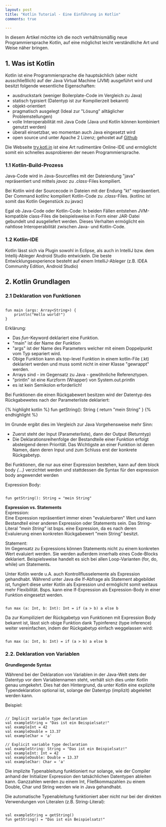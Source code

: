 ```yaml
---
layout: post
title: "Kotlin Tutorial - Eine Einführung in Kotlin"
comments: true

---
```



In diesem Artikel möchte ich die noch verhältnismäßig neue Programmiersprache Kotlin, auf eine möglichst leicht verständliche Art und Weise näher bringen.


## 1. Was ist Kotlin

Kotlin ist eine Programmiersprache die hauptsächlich (aber nicht ausschließlich) auf der Java Virtual Machine (JVM) ausgeführt wird und besitzt folgende wesentliche Eigenschaften:

- ausdruckstark (weniger Boilerplate-Code im Vergleich zu Java)
- statisch typisiert (Datentyp ist zur Kompilierzeit bekannt)
- objekt-orientiert
- pragmatisch ausgelegt (Ideal zur "Lösung" alltäglicher Problemstellungen)
- volle Interoperabilität mit Java Code (Java und Kotlin können kombiniert genutzt werden)
- überall einsetzbar, wo momentan auch Java eingesetzt wird 
- open source und unter Apache 2 Lizenz; gehostet auf <a href="https://github.com/jetbrains/kotlin" target="_blank">Github</a>

Die Webseite <a href="https://try.kotl.in" target="_blank">try.kotl.in</a> ist eine Art rudimentäre Online-IDE und ermöglicht somit ein schnelles ausprobieren der neuen Programmiersprache.

### 1.1 Kotlin-Build-Prozess

Java-Code wird in Java-Sourcefiles mit der Dateiendung "java" repräsentiert und mittels <i>javac</i> zu <i>.class</i>-Files kompiliert.

Bei Kotlin wird der Sourcecode in Dateien mit der Endung "kt" repräsentiert. Der Command <i>kotlinc</i> kompiliert Kotlin-Code zu <i>.class</i>-Files. (kotlinc ist somit das Kotlin Gegenstück zu javac)

Egal ob Java-Code oder Kotlin-Code: In beiden Fällen entstehen JVM-kompatible class-Files die beispielsweise in Form einer JAR-Datei gebundelt und ausgeliefert werden. Dieses Verhalten ermöglicht ein nahtlose Interoperabilität zwischen Java- und Kotlin-Code.

### 1.2 Kotlin-IDE

Kotlin lässt sich via Plugin sowohl in Eclipse, als auch in IntelliJ bzw. dem Intellij-Ableger Android Studio entwickeln. Die beste Entwicklungsexperience besteht auf einem IntelliJ-Ableger (z.B. IDEA Community Edition, Android Studio)

## 2. Kotlin Grundlagen

### 2.1 Deklaration von Funktionen

<pre><code class="language-kotlin">
fun main (args: Array&lt;String&gt;) {
    println("Hello world!")
}
</code></pre>

Erklärung:

- Das <i>fun</i>-Keyword deklariert eine Funktion.
- "main" ist der Name der Funktion
- "args" ist der Name des Parameters welcher mit einem Doppelpunkt vom Typ separiert wird.
- Obige Funktion kann als top-level Funktion in einem kotlin-File (.kt) deklariert werden und muss somit nicht in einer Klasse "gewrappt" werden.
- Arrays sind - im Gegensatz zu Java - gewöhnliche Referenztypen.
- "println" ist eine Kurzform (Wrapper) von System.out.println
- es ist kein Semikolon erforderlich!

Bei Funktionen die einen Rückgabewert besitzen wird der Datentyp des Rückgabewetes nach der Parameterliste deklariert: 

{% highlight kotlin %}
fun getString(): String {
    return "mein String"
}
{% endhighlight %}

Im Grunde ergibt dies im Vergleich zur Java Vorgehensweise mehr Sinn:
- Zuerst steht der Input (Parameterliste), dann der Output (Returntyp)
- Die Deklarationsreihenfolge der Bestandteile einer Funktion erfolgt absteigend deren Priorität. Das Wichtigste an einer Funktion ist deren Namen, dann deren Input und zum Schluss erst der konkrete Rückgabetyp.

Bei Funktionen, die nur aus einer Expression bestehen, kann auf dem block body <i>{...}</i> verzichtet werden und stattdessen die Syntax für den expression body angewendet werden

Expression Body:<br>
<pre><code class="language-kotlin">
fun getString(): String = "mein String"
</code></pre>

<b>Expression vs. Statements</b><br>
Expression:<br>
Eine Expression repräsentiert immer einen "evaluierbaren" Wert und kann Bestandteil einer anderen Expression oder Statements sein. Das String-Literal <i>"mein String"</i> ist bsps. eine Expression, da es nach deren Evaluierung einen konkreten Rückgabewert "mein String" besitzt.

Statement:<br>
Im Gegensatz zu Expressions können Statements nicht zu einem konkreten Wert evaluiert werden.
Sie werden außerdem innerhalb eines Code-Blocks deklariert.
Beispielsweise handelt es sich bei allen Loop-Varianten (for, do, while) um Statements.

Unter Kotlin werde u.A. auch Kontrollflusselemente als Expression gehandhabt.
Während unter Java die If-Abfrage als Statement abgebildet ist, fungiert diese unter Kotlin als Expression und ermöglicht somit weitaus mehr Flexibilität. Bsps. kann eine If-Expression als Expression-Body in einer Funktion eingesetzt werden.

<pre><code class="language-kotlin">
fun max (a: Int, b: Int): Int = if (a > b) a else b
</code></pre>

Da zur Kompiliziert der Rückgabetyp von Funktionen mit Expression Body bekannt ist, lässt sich obige Funktion dank Typinferenz (type inference) weiter vereinfachen, indem der Rückgabetyp einfach weggelassen wird:

<pre><code class="language-kotlin">
fun max (a: Int, b: Int) = if (a > b) a else b
</code></pre>




### 2.2. Deklaration von Variablen

<strong>Grundlegende Syntax</strong>

Während bei der Deklaration von Variablen in der Java-Welt stets der Datentyp vor dem Variablennamen steht, verhält sich dies unter Kotlin genau umgekehrt.
Dies hat den Hintergrund, da unter Kotlin eine explizite Typendeklaration optional ist, solange der Datentyp (implizit) abgeleitet werden kann.

Beispiel:

<pre><code class="language-kotlin">
// Implicit variable type declaration
val exampleString = "Das ist ein Beispielsatz!"
val exampleInt = 42
val exampleDouble = 13.37
val exampleChar = 'a'

// Explicit variable type declaration
val exampleString: String = "Das ist ein Beispielsatz!"
val exampleInt: Int = 42
val exampleDouble: Double = 13.37
val exampleChar: Char = 'a'
</code></pre>

Die implizite Typenableitung funktioniert nur solange, wie der Compiler anhand der Initializer Expression den tatsächlichen Datentypen ableiten kann.
Ganzzahlen werden zu einem Int, Fließkommazahlen zu einem Double, Char und String werden wie in Java gehandhabt.

Die automatische Typenableitung funktioniert aber nicht nur bei der direkten Verwendungen von Literalen (z.B. String-Literal):

<pre><code class="language-kotlin">
val exampleString = getString()
fun getString() = "Das ist ein Beispielsatz!"
</code></pre>





